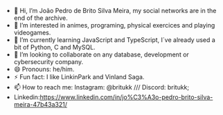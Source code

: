 - 👋 Hi, I’m João Pedro de Brito Silva Meira, my social networks are in the end of the archive.
- 👀 I’m interested in animes, programing, physical exercices and playing videogames.
- 🌱 I’m currently learning JavaScript and TypeScript, I´ve already used a bit of Python, C and MySQL.
- 💞️ I’m looking to collaborate on any database, development or cybersecurity company.
- 😄 Pronouns: he/him.
- ⚡ Fun fact: I like LinkinPark and Vinland Saga.
- 📫 How to reach me: Instagram: @britukk  ///  Discord: britukk;
- Linkedin:https://www.linkedin.com/in/jo%C3%A3o-pedro-brito-silva-meira-47b43a321/
